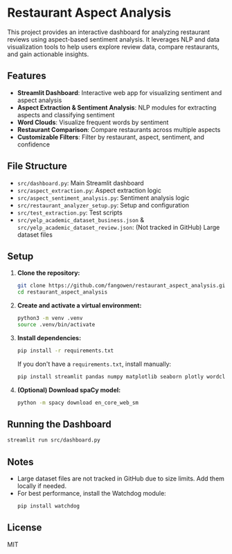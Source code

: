 # Restaurant Aspect Analysis

This project provides an interactive dashboard for analyzing restaurant reviews using aspect-based sentiment analysis. It leverages NLP and data visualization tools to help users explore review data, compare restaurants, and gain actionable insights.

## Features
- **Streamlit Dashboard**: Interactive web app for visualizing sentiment and aspect analysis
- **Aspect Extraction & Sentiment Analysis**: NLP modules for extracting aspects and classifying sentiment
- **Word Clouds**: Visualize frequent words by sentiment
- **Restaurant Comparison**: Compare restaurants across multiple aspects
- **Customizable Filters**: Filter by restaurant, aspect, sentiment, and confidence

## File Structure
- `src/dashboard.py`: Main Streamlit dashboard
- `src/aspect_extraction.py`: Aspect extraction logic
- `src/aspect_sentiment_analysis.py`: Sentiment analysis logic
- `src/restaurant_analyzer_setup.py`: Setup and configuration
- `src/test_extraction.py`: Test scripts
- `src/yelp_academic_dataset_business.json` & `src/yelp_academic_dataset_review.json`: (Not tracked in GitHub) Large dataset files

## Setup
1. **Clone the repository:**
   ```bash
   git clone https://github.com/fangowen/restaurant_aspect_analysis.git
   cd restaurant_aspect_analysis
   ```
2. **Create and activate a virtual environment:**
   ```bash
   python3 -m venv .venv
   source .venv/bin/activate
   ```
3. **Install dependencies:**
   ```bash
   pip install -r requirements.txt
   ```
   If you don't have a `requirements.txt`, install manually:
   ```bash
   pip install streamlit pandas numpy matplotlib seaborn plotly wordcloud scikit-learn textblob spacy transformers
   ```
4. **(Optional) Download spaCy model:**
   ```bash
   python -m spacy download en_core_web_sm
   ```

## Running the Dashboard
```bash
streamlit run src/dashboard.py
```

## Notes
- Large dataset files are not tracked in GitHub due to size limits. Add them locally if needed.
- For best performance, install the Watchdog module:
  ```bash
  pip install watchdog
  ```

## License
MIT
